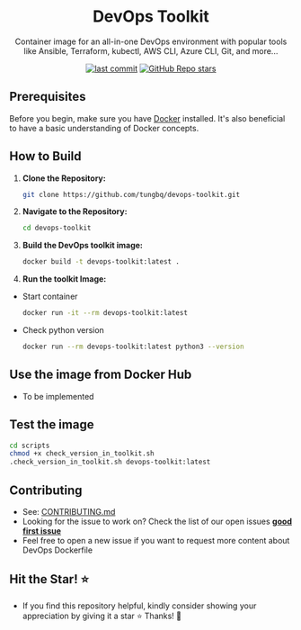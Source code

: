 <h1 align="center">DevOps Toolkit</h1>

<p align="center">Container image for an all-in-one DevOps environment with popular tools like Ansible, Terraform, kubectl, AWS CLI, Azure CLI, Git, and more...</p>

<p align="center">
  <a href="https://img.shields.io/github/last-commit/tungbq/devops-toolkit/main"><img alt="last commit" src="https://img.shields.io/github/last-commit/tungbq/devops-toolkit/main" /></a>
  <a href="https://github.com/tungbq/devops-toolkit/stargazers"><img alt="GitHub Repo stars" src="https://img.shields.io/github/stars/tungbq/devops-toolkit"/></a>
</p>

## Prerequisites

Before you begin, make sure you have [Docker](https://docs.docker.com/engine/install/) installed. It's also beneficial to have a basic understanding of Docker concepts.

## How to Build

1. **Clone the Repository:**

   ```bash
   git clone https://github.com/tungbq/devops-toolkit.git
   ```

2. **Navigate to the Repository:**

   ```bash
   cd devops-toolkit
   ```

3. **Build the DevOps toolkit image:**

   ```bash
   docker build -t devops-toolkit:latest .
   ```

4. **Run the toolkit Image:**

- Start container

  ```bash
  docker run -it --rm devops-toolkit:latest
  ```

- Check python version

  ```bash
  docker run --rm devops-toolkit:latest python3 --version
  ```

<!-- . **Customize the Build (Optional):** -->

## Use the image from Docker Hub
- To be implemented

## Test the image
```bash
cd scripts
chmod +x check_version_in_toolkit.sh
.check_version_in_toolkit.sh devops-toolkit:latest
```

## Contributing

- See: [CONTRIBUTING.md](./CONTRIBUTING.md)
- Looking for the issue to work on? Check the list of our open issues [**good first issue**](https://github.com/tungbq/devops-toolkit/issues?q=is%3Aissue+is%3Aopen+label%3A%22good+first+issue%22)
- Feel free to open a new issue if you want to request more content about DevOps Dockerfile

## Hit the Star! ⭐

- If you find this repository helpful, kindly consider showing your appreciation by giving it a star ⭐ Thanks! 💖
